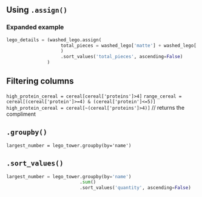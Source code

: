 ## Using `.assign()`

### Expanded example

```python
lego_details = (washed_lego.assign(
                    total_pieces = washed_lego['matte'] + washed_lego['transparent']
                    )
                    .sort_values('total_pieces', ascending=False)   
               )
```

## Filtering columns

`high_protein_cereal = cereal[cereal['proteins']>4]`
`range_cereal = cereal[(cereal['protein']>=4) & (cereal['protein']<=5)]`
`high_protein_cereal = cereal[~(cereal['proteins']>4)]` // returns the compliment

## `.groupby()`

`largest_number = lego_tower.groupby(by='name')`

## `.sort_values()`

```python
largest_number = lego_tower.groupby(by='name')
                           .sum()
                           .sort_values('quantity', ascending=False)
```